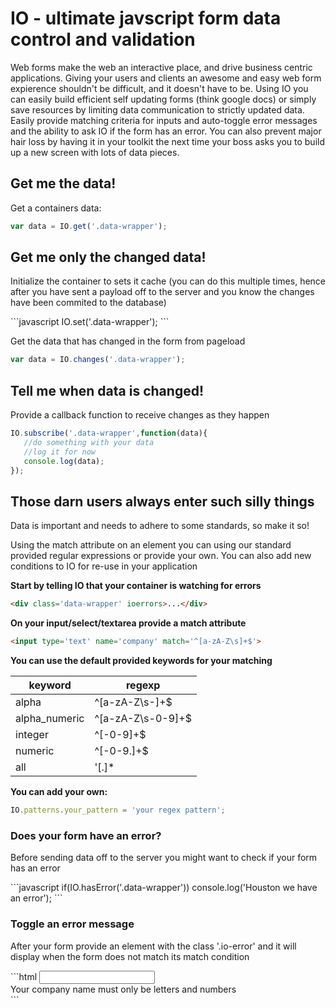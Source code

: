 <h1>IO - ultimate javscript form data control and validation</h1>

<p>Web forms make the web an interactive place, and drive business centric applications. Giving your users and
clients an awesome and easy web form expierence shouldn't be difficult, and it doesn't have to be. Using IO you
can easily build efficient self updating forms (think google docs) or simply save resources by limiting data
communication to strictly updated data. Easily provide matching criteria for inputs and auto-toggle error messages
and the ability to ask IO if the form has an error.
You can also prevent major hair loss by having it in your toolkit the next
time your boss asks you to build up a new screen with lots of data pieces.</p>

<h2>Get me the data!</h2>
<p>Get a containers data:</p>

```javascript
var data = IO.get('.data-wrapper');
```

<h2>Get me only the changed data!</h2>
<p>Initialize the container to sets it cache (you can do this multiple times, hence after you have sent a payload
off to the server and you know the changes have been commited to the database)</p>
```javascript
IO.set('.data-wrapper');
```
<p>Get the data that has changed in the form from pageload</p>

```javascript
var data = IO.changes('.data-wrapper');
```

<h2>Tell me when data is changed!</h2>
<p>Provide a callback function to receive changes as they happen</p>

```javascript
IO.subscribe('.data-wrapper',function(data){
   //do something with your data
   //log it for now
   console.log(data);
});
```

<h2>Those darn users always enter such silly things</h2>
<p>Data is important and needs to adhere to some standards, so make it so!</p>
<p>Using the match attribute on an element you can using our standard provided regular expressions or provide your
own. You can also add new conditions to IO for re-use in your application</p>

<b>Start by telling IO that your container is watching for errors</b>
```html
<div class='data-wrapper' ioerrors>...</div>
```

<b>On your input/select/textarea provide a match attribute</b>
```html
<input type='text' name='company' match='^[a-zA-Z\s]+$'>
```

<b>You can use the default provided keywords for your matching</b>

keyword | regexp
------- | ---------
alpha|^[a-zA-Z\s\-]+$
alpha_numeric|^[a-zA-Z\s\-0-9]+$
integer|^[\-0-9]+$
numeric|^[\-0-9\.]+$
all|'[.]*

<b>You can add your own:</b>
```javascript
IO.patterns.your_pattern = 'your regex pattern';
```

<h3>Does your form have an error?</h3>
<p>Before sending data off to the server you might want to check if your form has an error</p>
```javascript
if(IO.hasError('.data-wrapper'))
    console.log('Houston we have an error');
```

<h3>Toggle an error message</h3>
<p>After your form provide an element with the class '.io-error' and it will display when the form does not match
its match condition</p>
```html
<input type='text' name='company' pattern='alpha_numeric'>
<div class='io-error'>Your company name must only be letters and numbers</div>
```

